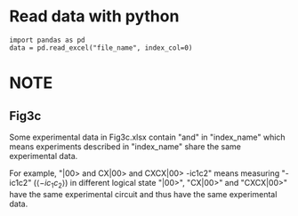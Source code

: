 # Read data with python
    import pandas as pd
    data = pd.read_excel("file_name", index_col=0)
# NOTE
## Fig3c
Some experimental data in Fig3c.xlsx contain "and" in "index_name" which means experiments described in "index_name" share the same experimental data.

For example, "|00> and CX|00> and CXCX|00> -ic1c2" means measuring "-ic1c2" ($\langle-ic_1c_2\rangle$) in different logical state "|00>", "CX|00>" and "CXCX|00>" have the same experimental circuit and thus have the same experimental data.